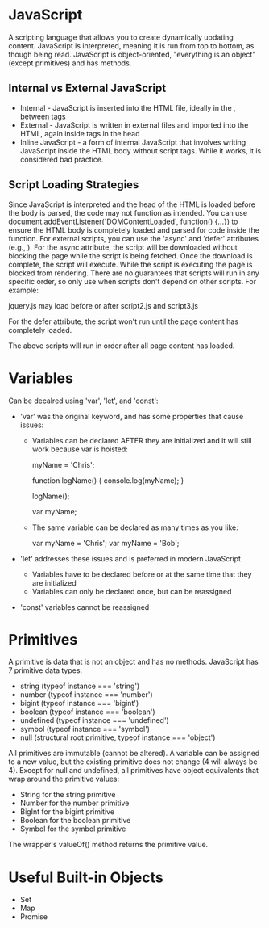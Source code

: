 # JavaScript
A scripting language that allows you to create dynamically updating content.
JavaScript is interpreted, meaning it is run from top to bottom, as though being read.
JavaScript is object-oriented, "everything is an object" (except primitives) and has methods.


## Internal vs External JavaScript
  - Internal - JavaScript is inserted into the HTML file, ideally in the <head></head>, between <script></script> tags
  - External - JavaScript is written in external files and imported into the HTML, again inside <script></script> tags in the head
  - Inline JavaScript - a form of internal JavaScript that involves writing JavaScript inside the HTML body without script tags. While it works, it is considered bad practice.


## Script Loading Strategies
Since JavaScript is interpreted and the head of the HTML is loaded before the body is parsed, the code may not function as intended.
You can use document.addEventListener('DOMContentLoaded', function() {...}) to ensure the HTML body is completely loaded and parsed for code inside the function.
For external scripts, you can use the 'async' and 'defer' attributes (e.g., <script src="script.js" defer></script>).
For the async attribute, the script will be downloaded without blocking the page while the script is being fetched. Once the download is complete, the script will execute.
While the script is executing the page is blocked from rendering. There are no guarantees that scripts will run in any specific order, so only use when scripts don't depend on other scripts.
For example:

<script async src="js/vendor/jquery.js"></script>
<script async src="js/script2.js"></script>
<script async src="js/script3.js"></script>

jquery.js may load before or after script2.js and script3.js

For the defer attribute, the script won't run until the page content has completely loaded.

<script defer src="js/vendor/jquery.js"></script>
<script defer src="js/script2.js"></script>
<script defer src="js/script3.js"></script>

The above scripts will run in order after all page content has loaded.


# Variables
Can be decalred using 'var', 'let', and 'const':
  - 'var' was the original keyword, and has some properties that cause issues:
    - Variables can be declared AFTER they are initialized and it will still work because var is hoisted:

      myName = 'Chris';

      function logName() {
        console.log(myName);
      }

      logName();

      var myName;

    - The same variable can be declared as many times as you like:

      var myName = 'Chris';
      var myName = 'Bob';

  - 'let' addresses these issues and is preferred in modern JavaScript
    - Variables have to be declared before or at the same time that they are initialized
    - Variables can only be declared once, but can be reassigned

  - 'const' variables cannot be reassigned


# Primitives
A primitive is data that is not an object and has no methods. JavaScript has 7 primitive data types:
  - string (typeof instance === 'string')
  - number (typeof instance === 'number')
  - bigint (typeof instance === 'bigint')
  - boolean (typeof instance === 'boolean')
  - undefined (typeof instance === 'undefined')
  - symbol (typeof instance === 'symbol')
  - null (structural root primitive, typeof instance === 'object')

All primitives are immutable (cannot be altered). A variable can be assigned to a new value, but the existing primitive does not change (4 will always be 4).
Except for null and undefined, all primitives have object equivalents that wrap around the primitive values:
  - String for the string primitive
  - Number for the number primitive
  - BigInt for the bigint primitive
  - Boolean for the boolean primitive
  - Symbol for the symbol primitive

The wrapper's valueOf() method returns the primitive value.


# Useful Built-in Objects
  - Set
  - Map
  - Promise